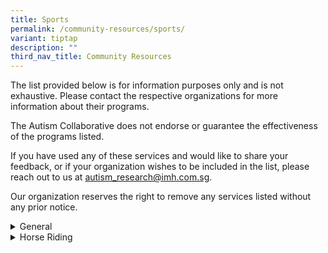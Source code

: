 ```yaml
---
title: Sports
permalink: /community-resources/sports/
variant: tiptap
description: ""
third_nav_title: Community Resources
---
```

<p>The list provided below is for information purposes only and is not exhaustive.
Please contact the respective organizations for more information about
their programs.</p>
<p>The Autism Collaborative does not endorse or guarantee the effectiveness
of the programs listed.</p>
<p>If you have used any of these services and would like to share your feedback,
or if your organization wishes to be included in the list, please reach
out to us at <a href="mailto:autism_research@imh.com.sg" rel="noopener noreferrer nofollow" target="_blank">autism_research@imh.com.sg</a>.</p>
<p>Our organization reserves the right to remove any services listed without
any prior notice.</p>
<div data-type="detailGroup" class="isomer-accordion-group isomer-accordion isomer-accordion-white">
<details class="isomer-details">
<summary>General</summary>
<div data-type="detailsContent" class="isomer-details-content">
<table style="minWidth: 50px">
<colgroup>
<col>
<col>
</colgroup>
<tbody>
<tr>
<th rowspan="1" colspan="1">
<p>Organization</p>
</th>
<th rowspan="1" colspan="1">
<p>Information</p>
</th>
</tr>
<tr>
<td rowspan="1" colspan="1">
<p><a href="https://www.specialolympics.org.sg" rel="noopener nofollow" target="_blank">Special Olympics Singapore (SOSG)</a>
</p>
<p></p>
<p>Contact: 6293 3182</p>
<p>Email: <a href="mailto:admin@specialolympics.org.sg" rel="noopener noreferrer nofollow" target="_blank">admin@specialolympics.org.sg</a>
</p>
</td>
<td rowspan="1" colspan="1">
<p>Special Olympics Singapore (SOSG) is part of a global organization that
serves athletes with intellectual disability.</p>
<p>Available sports include: athletics, badminton, basketball, bocce, bowling,
dance sport, floorball, football and swimming.</p>
<ul data-tight="true" class="tight">
<li>
<p>Athletes will be able to represent SOSG in National, Regional and International
games.</p>
</li>
</ul>
<p>Other programs available: Play Inclusive, Young Athletes, Healthy Athletes,
Motor Activities Training Program and Athlete Leadership.</p>
<p><em>*To confirm their eligibility, a clinical report indicating an IQ score below 75 is required for individuals diagnosed with autism.</em>
</p>
</td>
</tr>
</tbody>
</table>
</div>
</details>
</div>
<div data-type="detailGroup" class="isomer-accordion-group isomer-accordion isomer-accordion-white">
<details class="isomer-details">
<summary>Horse Riding</summary>
<div data-type="detailsContent" class="isomer-details-content">
<table style="minWidth: 50px">
<colgroup>
<col>
<col>
</colgroup>
<tbody>
<tr>
<th rowspan="1" colspan="1">
<p>Organization</p>
</th>
<th rowspan="1" colspan="1">
<p>Information</p>
</th>
</tr>
<tr>
<td rowspan="1" colspan="1">
<p><a href="https://rdasingapore.org/" rel="noopener nofollow" target="_blank">Riding for the Disabled Association (RDA)</a>
</p>
<p></p>
<p>Contact: 6250 0176</p>
<p>Email: <a href="mailto:mail@rdasingapore.org.sg" rel="noopener noreferrer nofollow" target="_blank">mail@rdasingapore.org.sg</a>
</p>
</td>
<td rowspan="1" colspan="1">
<p>RDA provides equine-assisted therapy to the disabled beneficiaries in
the community. They work with various types of disabilities, including
physical, developmental, cognitive and learning disabilities in children
and adults.</p>
<p>Therapeutic Riding: Individuals are usually allocated a 9 to 10 week course,
allowing riders to work on their goals and objectives set before riding
begins.</p>
<p><em>*To be eligible for the riding programme, there is an age requirement of 5 years and older, and a weight limit of 60kg.</em>
</p>
<p>Ground Programme: Off-the-horse therapy, allowing individuals to partake
in activities off the horse such as interacting with the horse, horse care,
handling and groundwork.</p>
<p><em>*The ground programme is currently only open to groups from SPEDs or SSAs.</em>
</p>
</td>
</tr>
</tbody>
</table>
</div>
</details>
</div>
<p></p>